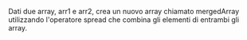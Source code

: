 Dati due array, arr1 e arr2, crea un nuovo array chiamato mergedArray utilizzando l'operatore spread che combina gli elementi di entrambi gli array.

